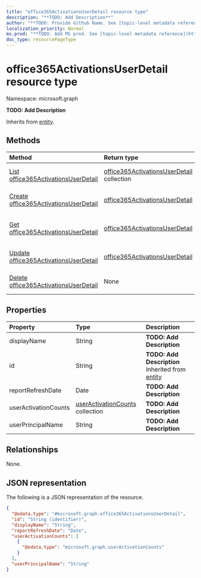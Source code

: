 ```yaml
---
title: "office365ActivationsUserDetail resource type"
description: "**TODO: Add Description**"
author: "**TODO: Provide Github Name. See [topic-level metadata reference](https://msgo.azurewebsites.net/add/document/guidelines/metadata.html#topic-level-metadata)**"
localization_priority: Normal
ms.prod: "**TODO: Add MS prod. See [topic-level metadata reference](https://msgo.azurewebsites.net/add/document/guidelines/metadata.html#topic-level-metadata)**"
doc_type: resourcePageType
---
```


# office365ActivationsUserDetail resource type

Namespace: microsoft.graph



**TODO: Add Description**


Inherits from [entity](../resources/entity.md).

## Methods
|Method|Return type|Description|
|:---|:---|:---|
|[List office365ActivationsUserDetail](../api/office365activationsuserdetail-list.md)|[office365ActivationsUserDetail](../resources/office365activationsuserdetail.md) collection|Get a list of the [office365ActivationsUserDetail](../resources/office365activationsuserdetail.md) objects and their properties.|
|[Create office365ActivationsUserDetail](../api/office365activationsuserdetail-create.md)|[office365ActivationsUserDetail](../resources/office365activationsuserdetail.md)|Create a new [office365ActivationsUserDetail](../resources/office365activationsuserdetail.md) object.|
|[Get office365ActivationsUserDetail](../api/office365activationsuserdetail-get.md)|[office365ActivationsUserDetail](../resources/office365activationsuserdetail.md)|Read the properties and relationships of an [office365ActivationsUserDetail](../resources/office365activationsuserdetail.md) object.|
|[Update office365ActivationsUserDetail](../api/office365activationsuserdetail-update.md)|[office365ActivationsUserDetail](../resources/office365activationsuserdetail.md)|Update the properties of an [office365ActivationsUserDetail](../resources/office365activationsuserdetail.md) object.|
|[Delete office365ActivationsUserDetail](../api/office365activationsuserdetail-delete.md)|None|Deletes an [office365ActivationsUserDetail](../resources/office365activationsuserdetail.md) object.|

## Properties
|Property|Type|Description|
|:---|:---|:---|
|displayName|String|**TODO: Add Description**|
|id|String|**TODO: Add Description** Inherited from [entity](../resources/entity.md)|
|reportRefreshDate|Date|**TODO: Add Description**|
|userActivationCounts|[userActivationCounts](../resources/useractivationcounts.md) collection|**TODO: Add Description**|
|userPrincipalName|String|**TODO: Add Description**|

## Relationships
None.

## JSON representation
The following is a JSON representation of the resource.
<!-- {
  "blockType": "resource",
  "keyProperty": "id",
  "@odata.type": "microsoft.graph.office365ActivationsUserDetail",
  "baseType": "microsoft.graph.entity",
  "openType": false
}
-->
``` json
{
  "@odata.type": "#microsoft.graph.office365ActivationsUserDetail",
  "id": "String (identifier)",
  "displayName": "String",
  "reportRefreshDate": "Date",
  "userActivationCounts": [
    {
      "@odata.type": "microsoft.graph.userActivationCounts"
    }
  ],
  "userPrincipalName": "String"
}
```

